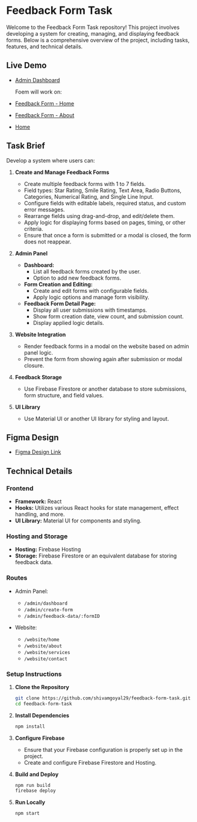# Feedback Form Task

Welcome to the Feedback Form Task repository! This project involves developing a system for creating, managing, and displaying feedback forms. Below is a comprehensive overview of the project, including tasks, features, and technical details.

## Live Demo

- [Admin Dashboard](https://feedback-form-task.web.app/admin/dashboard)

  Foem will work on:
- [Feedback Form - Home](https://feedback-form-task.web.app/website/home)
- [Feedback Form - About](https://feedback-form-task.web.app/website/about)
- [Home](https://feedback-form-task.web.app/)


## Task Brief

Develop a system where users can:

1. **Create and Manage Feedback Forms**
   - Create multiple feedback forms with 1 to 7 fields.
   - Field types: Star Rating, Smile Rating, Text Area, Radio Buttons, Categories, Numerical Rating, and Single Line Input.
   - Configure fields with editable labels, required status, and custom error messages.
   - Rearrange fields using drag-and-drop, and edit/delete them.
   - Apply logic for displaying forms based on pages, timing, or other criteria.
   - Ensure that once a form is submitted or a modal is closed, the form does not reappear.

2. **Admin Panel**
   - **Dashboard:** 
     - List all feedback forms created by the user.
     - Option to add new feedback forms.
   - **Form Creation and Editing:**
     - Create and edit forms with configurable fields.
     - Apply logic options and manage form visibility.
   - **Feedback Form Detail Page:**
     - Display all user submissions with timestamps.
     - Show form creation date, view count, and submission count.
     - Display applied logic details.

3. **Website Integration**
   - Render feedback forms in a modal on the website based on admin panel logic.
   - Prevent the form from showing again after submission or modal closure.

4. **Feedback Storage**
   - Use Firebase Firestore or another database to store submissions, form structure, and field values.

5. **UI Library**
   - Use Material UI or another UI library for styling and layout.

## Figma Design

- [Figma Design Link](https://www.figma.com/design/5WH64DX6tESBP8lv3K35s5/Custom-Feedback-Form-Builder?node-id=0-1&t=CIm1RPxv2Mmw93SG-1)

## Technical Details

### Frontend

- **Framework:** React
- **Hooks:** Utilizes various React hooks for state management, effect handling, and more.
- **UI Library:** Material UI for components and styling.

### Hosting and Storage

- **Hosting:** Firebase Hosting
- **Storage:** Firebase Firestore or an equivalent database for storing feedback data.

### Routes

- Admin Panel:
  - `/admin/dashboard`
  - `/admin/create-form`
  - `/admin/feedback-data/:formID`

- Website:
  - `/website/home`
  - `/website/about`
  - `/website/services`
  - `/website/contact`


### Setup Instructions

1. **Clone the Repository**

   ```bash
   git clone https://github.com/shivamgoyal29/feedback-form-task.git
   cd feedback-form-task
   ```

2. **Install Dependencies**

   ```bash
   npm install
   ```

3. **Configure Firebase**

   - Ensure that your Firebase configuration is properly set up in the project.
   - Create and configure Firebase Firestore and Hosting.

4. **Build and Deploy**

   ```bash
   npm run build
   firebase deploy
   ```

5. **Run Locally**

   ```bash
   npm start
   ```
